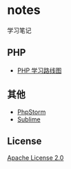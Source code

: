 # notes
学习笔记

## PHP

* [PHP 学习路线图](PHP/PHP学习路线图.md)

## 其他

* [PhpStorm](PhpStorm.md)
* [Sublime](Sublime.md)

## License

[Apache License 2.0](./LICENSE)
